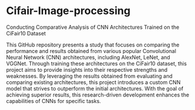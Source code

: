# Cifair-Image-processing

Conducting Comparative Analysis of CNN Architectures Trained on the CiFair10 Dataset

This GitHub repository presents a study that focuses on comparing the performance and results obtained from various popular Convolutional Neural Network (CNN) architectures, including AlexNet, LeNet, and VGGNet. Through training these architectures on the CiFair10 dataset, this project aims to provide insights into their respective strengths and weaknesses. By leveraging the results obtained from evaluating and comparing existing architectures, this project introduces a custom CNN model that strives to outperform the initial architectures. With the goal of achieving superior results, this research-driven development enhances the capabilities of CNNs for specific tasks.


